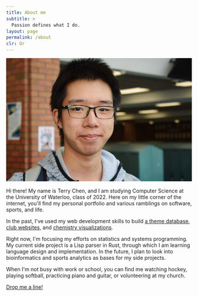 ```yaml
---
title: About me
subtitle: >
  Passion defines what I do.
layout: page
permalink: /about
clr: Or
---
```


<picture class="hor-center">
  <source srcset="/assets/images/profile.jpg 1x">
  <img src="/assets/images/profile.jpg">
</picture>

Hi there! My name is Terry Chen, and I am studying Computer Science at the University of Waterloo, class of 2022.
Here on my little corner of the internet, you'll find my personal portfolio and various ramblings on software, sports, and life.

In the past, I've used my web development skills to build [a theme database](/portfolio#evdo), [club websites](/portfolio#mss-csec), and [chemistry visualizations](/portfolio#chem-visualizations).

Right now, I'm focusing my efforts on statistics and systems programming.
My current side project is a Lisp parser in Rust, through which I am learning language design and implementation.
In the future, I plan to look into bioinformatics and sports analytics as bases for my side projects.

When I'm not busy with work or school, you can find me watching hockey, playing softball, practicing piano and guitar, or volunteering at my church.

<div class="text-center">
<a class="btn fg-gn" href="/contact">Drop me a line!</a>
</div>
